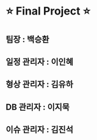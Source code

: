# ⭐️ Final Project ⭐️

## 팀장 : 백승환

## 일정 관리자 : 이인혜

## 형상 관리자 : 김유하

## DB 관리자 : 이지묵

## 이슈 관리자 : 김진석
